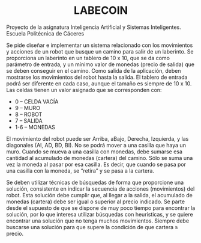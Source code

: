 <h1 align=center> LABECOIN</h1>

Proyecto de la asignatura Inteligencia Artificial y Sistemas Inteligentes. Escuela Politécnica de Cáceres

<p> Se pide diseñar e implementar un sistema relacionado con los movimientos y acciones de un robot que
busque un camino para salir de un laberinto. Se proporciona un laberinto en un tablero de 10 x 10, que se
da como parámetro de entrada, y un mínimo valor de monedas (precio de salida) que se deben conseguir
en el camino. Como salida de la aplicación, deben mostrarse los movimientos del robot hasta la salida. El
tablero de entrada podrá ser diferente en cada caso, aunque el tamaño es siempre de 10 x 10. Las celdas
tienen un valor asignado que se corresponden con:
</p>
<ul>
<li>0 – CELDA VACÍA </li>  
<li>9 – MURO   </li>
<li>8 – ROBOT  </li>
<li>7 – SALIDA   </li>
<li>1-6 – MONEDAS</li>
</ul>
<p>
El movimiento del robot puede ser Arriba, aBajo, Derecha, Izquierda, y las diagonales (AI, AD, BD, BI).
No se podrá mover a una casilla que haya un muro. Cuando se mueva a una casilla con monedas, debe
sumarse esa cantidad al acumulado de monedas (cartera) del camino. Sólo se suma una vez la moneda al
pasar por esa casilla. Es decir, que cuando se pasa por una casilla con la moneda, se “retira” y se pasa a la
cartera.
</p>
<p>
Se deben utilizar técnicas de búsquedas de forma que proporcione una solución, consistente en indicar la
secuencia de acciones (movimientos) del robot. Esta solución debe cumplir que, al llegar a la salida, el
acumulado de monedas (cartera) debe ser igual o superior al precio indicado. Se parte desde el supuesto
de que se dispone de muy poco tiempo para encontrar la solución, por lo que interesa utilizar búsquedas
con heurísticas, y se quiere encontrar una solución que no tenga muchos movimientos. Siempre debe
buscarse una solución para que supere la condición de que cartera ≥ precio.
</p>
